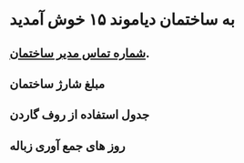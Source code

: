 # به ساختمان **دیاموند ۱۵** خوش آمدید
## [شماره تماس مدیر ساختمان](/management.md).
## مبلغ شارژ ساختمان
## جدول استفاده از روف گاردن
## روز های جمع آوری زباله
